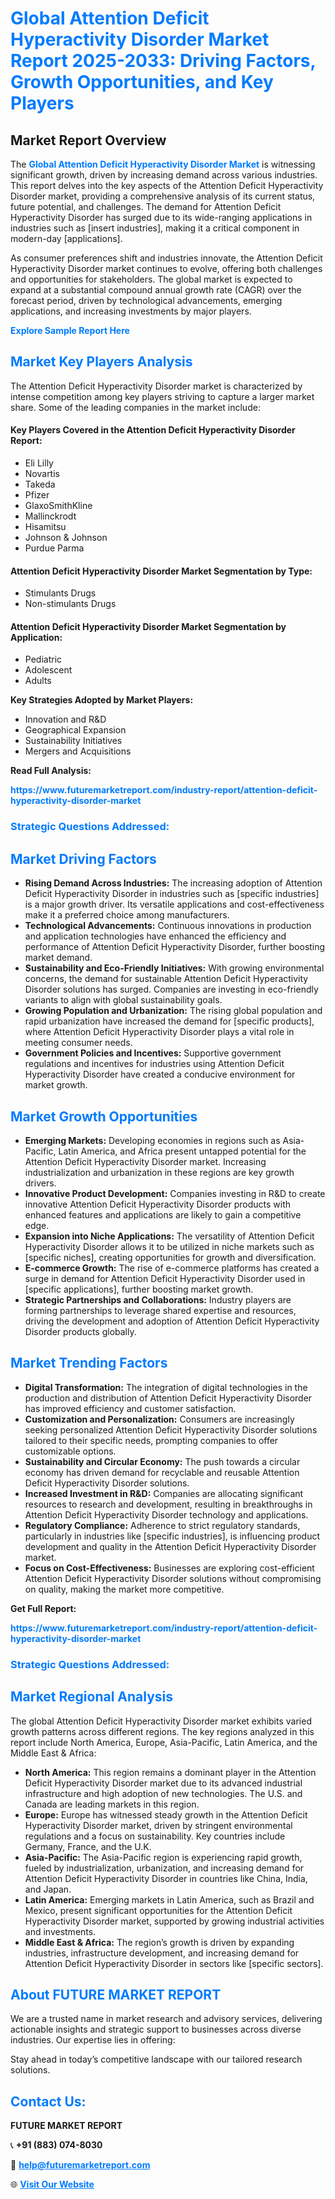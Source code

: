 <h1 style="color: #007BFF;">Global Attention Deficit Hyperactivity Disorder Market Report 2025-2033: Driving Factors, Growth Opportunities, and Key Players</h1>

<section id="overview">
<h2>Market Report Overview</h2>
<p>The <a href="https://www.futuremarketreport.com/industry-report/attention-deficit-hyperactivity-disorder-market" style="color: #007BFF; text-decoration: none;"><strong>Global Attention Deficit Hyperactivity Disorder Market</strong></a> is witnessing significant growth, driven by increasing demand across various industries. This report delves into the key aspects of the Attention Deficit Hyperactivity Disorder market, providing a comprehensive analysis of its current status, future potential, and challenges. The demand for Attention Deficit Hyperactivity Disorder has surged due to its wide-ranging applications in industries such as [insert industries], making it a critical component in modern-day [applications].</p>
<p>As consumer preferences shift and industries innovate, the Attention Deficit Hyperactivity Disorder market continues to evolve, offering both challenges and opportunities for stakeholders. The global market is expected to expand at a substantial compound annual growth rate (CAGR) over the forecast period, driven by technological advancements, emerging applications, and increasing investments by major players.</p>
</section>

<section id="overview">
<p><a href="https://www.futuremarketreport.com/request-sample/reportId=55776" style="color: #007BFF; text-decoration: none;"><strong>Explore Sample Report Here</strong></a></p>
</section>

<section id="key-players">
<h2 style="color: #007BFF;">Market Key Players Analysis</h2>
<p>The Attention Deficit Hyperactivity Disorder market is characterized by intense competition among key players striving to capture a larger market share. Some of the leading companies in the market include:</p>
<h4>Key Players Covered in the Attention Deficit Hyperactivity Disorder Report:</h4>
<ul><li>Eli Lilly</li><li>Novartis</li><li>Takeda</li><li>Pfizer</li><li>GlaxoSmithKline</li><li>Mallinckrodt</li><li>Hisamitsu</li><li>Johnson &amp; Johnson</li><li>Purdue Parma</li></ul>
<h4>Attention Deficit Hyperactivity Disorder Market Segmentation by Type:</h4>
<ul><li>Stimulants Drugs</li><li>Non-stimulants Drugs</li></ul>

<h4>Attention Deficit Hyperactivity Disorder Market Segmentation by Application:</h4>
<ul><li>Pediatric</li><li>Adolescent</li><li>Adults</li></ul>
<p><strong>Key Strategies Adopted by Market Players:</strong></p>
<ul>
<li>Innovation and R&D</li>
<li>Geographical Expansion</li>
<li>Sustainability Initiatives</li>
<li>Mergers and Acquisitions</li>
</ul>
</section>

<section>
<p><strong>Read Full Analysis: </strong></p><a href="https://www.futuremarketreport.com/industry-report/attention-deficit-hyperactivity-disorder-market" style="color: #007BFF; text-decoration: none;"><strong>https://www.futuremarketreport.com/industry-report/attention-deficit-hyperactivity-disorder-market</strong></a>
<h3 style="color: #007BFF;">Strategic Questions Addressed:</h3>
</section>

<section id="driving-factors">
<h2 style="color: #007BFF;">Market Driving Factors</h2>
<ul>
<li><strong>Rising Demand Across Industries:</strong> The increasing adoption of Attention Deficit Hyperactivity Disorder in industries such as [specific industries] is a major growth driver. Its versatile applications and cost-effectiveness make it a preferred choice among manufacturers.</li>
<li><strong>Technological Advancements:</strong> Continuous innovations in production and application technologies have enhanced the efficiency and performance of Attention Deficit Hyperactivity Disorder, further boosting market demand.</li>
<li><strong>Sustainability and Eco-Friendly Initiatives:</strong> With growing environmental concerns, the demand for sustainable Attention Deficit Hyperactivity Disorder solutions has surged. Companies are investing in eco-friendly variants to align with global sustainability goals.</li>
<li><strong>Growing Population and Urbanization:</strong> The rising global population and rapid urbanization have increased the demand for [specific products], where Attention Deficit Hyperactivity Disorder plays a vital role in meeting consumer needs.</li>
<li><strong>Government Policies and Incentives:</strong> Supportive government regulations and incentives for industries using Attention Deficit Hyperactivity Disorder have created a conducive environment for market growth.</li>
</ul>
</section>

<section id="growth-opportunities">
<h2 style="color: #007BFF;">Market Growth Opportunities</h2>
<ul>
<li><strong>Emerging Markets:</strong> Developing economies in regions such as Asia-Pacific, Latin America, and Africa present untapped potential for the Attention Deficit Hyperactivity Disorder market. Increasing industrialization and urbanization in these regions are key growth drivers.</li>
<li><strong>Innovative Product Development:</strong> Companies investing in R&D to create innovative Attention Deficit Hyperactivity Disorder products with enhanced features and applications are likely to gain a competitive edge.</li>
<li><strong>Expansion into Niche Applications:</strong> The versatility of Attention Deficit Hyperactivity Disorder allows it to be utilized in niche markets such as [specific niches], creating opportunities for growth and diversification.</li>
<li><strong>E-commerce Growth:</strong> The rise of e-commerce platforms has created a surge in demand for Attention Deficit Hyperactivity Disorder used in [specific applications], further boosting market growth.</li>
<li><strong>Strategic Partnerships and Collaborations:</strong> Industry players are forming partnerships to leverage shared expertise and resources, driving the development and adoption of Attention Deficit Hyperactivity Disorder products globally.</li>
</ul>
</section>

<section id="trending-factors">
<h2 style="color: #007BFF;">Market Trending Factors</h2>
<ul>
<li><strong>Digital Transformation:</strong> The integration of digital technologies in the production and distribution of Attention Deficit Hyperactivity Disorder has improved efficiency and customer satisfaction.</li>
<li><strong>Customization and Personalization:</strong> Consumers are increasingly seeking personalized Attention Deficit Hyperactivity Disorder solutions tailored to their specific needs, prompting companies to offer customizable options.</li>
<li><strong>Sustainability and Circular Economy:</strong> The push towards a circular economy has driven demand for recyclable and reusable Attention Deficit Hyperactivity Disorder solutions.</li>
<li><strong>Increased Investment in R&D:</strong> Companies are allocating significant resources to research and development, resulting in breakthroughs in Attention Deficit Hyperactivity Disorder technology and applications.</li>
<li><strong>Regulatory Compliance:</strong> Adherence to strict regulatory standards, particularly in industries like [specific industries], is influencing product development and quality in the Attention Deficit Hyperactivity Disorder market.</li>
<li><strong>Focus on Cost-Effectiveness:</strong> Businesses are exploring cost-efficient Attention Deficit Hyperactivity Disorder solutions without compromising on quality, making the market more competitive.</li>
</ul>
</section>

<section>
<p><strong>Get Full Report: </strong></p><a href="https://www.futuremarketreport.com/industry-report/attention-deficit-hyperactivity-disorder-market" style="color: #007BFF; text-decoration: none;"><strong>https://www.futuremarketreport.com/industry-report/attention-deficit-hyperactivity-disorder-market</strong></a>
<h3 style="color: #007BFF;">Strategic Questions Addressed:</h3>
</section>


<section id="regional-analysis">
<h2 style="color: #007BFF;">Market Regional Analysis</h2>
<p>The global Attention Deficit Hyperactivity Disorder market exhibits varied growth patterns across different regions. The key regions analyzed in this report include North America, Europe, Asia-Pacific, Latin America, and the Middle East & Africa:</p>
<ul>
<li><strong>North America:</strong> This region remains a dominant player in the Attention Deficit Hyperactivity Disorder market due to its advanced industrial infrastructure and high adoption of new technologies. The U.S. and Canada are leading markets in this region.</li>
<li><strong>Europe:</strong> Europe has witnessed steady growth in the Attention Deficit Hyperactivity Disorder market, driven by stringent environmental regulations and a focus on sustainability. Key countries include Germany, France, and the U.K.</li>
<li><strong>Asia-Pacific:</strong> The Asia-Pacific region is experiencing rapid growth, fueled by industrialization, urbanization, and increasing demand for Attention Deficit Hyperactivity Disorder in countries like China, India, and Japan.</li>
<li><strong>Latin America:</strong> Emerging markets in Latin America, such as Brazil and Mexico, present significant opportunities for the Attention Deficit Hyperactivity Disorder market, supported by growing industrial activities and investments.</li>
<li><strong>Middle East & Africa:</strong> The region’s growth is driven by expanding industries, infrastructure development, and increasing demand for Attention Deficit Hyperactivity Disorder in sectors like [specific sectors].</li>
</ul>
</section>

<footer>
<h2 style="color: #007BFF;">About FUTURE MARKET REPORT</h2>
<p>We are a trusted name in market research and advisory services, delivering actionable insights and strategic support to businesses across diverse industries. Our expertise lies in offering:</p>

<p>Stay ahead in today’s competitive landscape with our tailored research solutions.</p>

<h2 style="color: #007BFF;">Contact Us:</h2>
<p><strong>FUTURE MARKET REPORT</strong></p>
<p>📞 <strong>+91 (883) 074-8030</strong></p>
<p>📧 <strong><a href="mailto:help@futuremarketreport.com" style="color: #007BFF;">help@futuremarketreport.com</a></strong></p>
<p>🌐 <strong><a href="https://www.futuremarketreport.com/" style="color: #007BFF;">Visit Our Website</a></strong></p>
</footer>